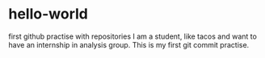 # hello-world
first github practise with repositories
I am a student, like tacos and want to have an internship in analysis group. This is my first git commit practise.
